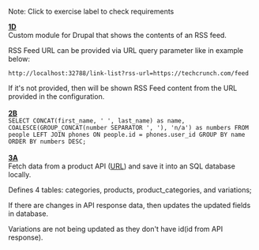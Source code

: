 Note: Click to exercise label to check requirements

**[1D](https://github.com/Exove/developer-test#1d-create-a-module-in-drupal)**
<br/>
Custom module for Drupal that shows the contents of an RSS feed.

RSS Feed URL can be provided via URL query parameter like in example below:

``http://localhost:32788/link-list?rss-url=https://techcrunch.com/feed``

If it's not provided, then will be shown RSS Feed content from the URL provided in the configuration.
<br/>
<br/>
**[2B](https://github.com/Exove/developer-test#2b-create-an-sql-query)**
<br>
``SELECT CONCAT(first_name, ' ', last_name) as name,
COALESCE(GROUP_CONCAT(number SEPARATOR ', '), 'n/a') as numbers
FROM people
LEFT JOIN phones ON people.id = phones.user_id
GROUP BY name
ORDER BY numbers DESC;``
<br/>
<br/>
**[3A](https://github.com/Exove/developer-test#3a-get-data-and-save-it-locally)**
<br>
Fetch data from a product API ([URL](https://github.com/Exove/developer-test/blob/main/material/products.json)) and save it into an SQL database locally.

Defines 4 tables: categories, products, product_categories, and variations;

If there are changes in API response data, then updates the updated fields in database.

Variations are not being updated as they don't have id(id from API response).
